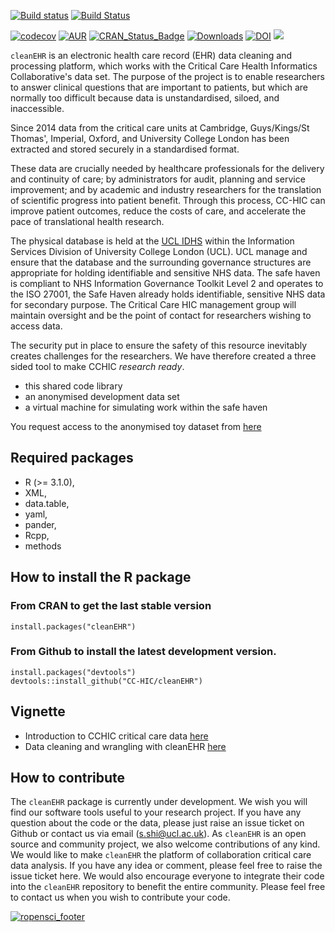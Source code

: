 [![Build status](https://ci.appveyor.com/api/projects/status/e8f7kur9d21jmsks?svg=true)](https://ci.appveyor.com/project/sinanshi/cleanEHR)
[![Build Status](https://travis-ci.org/CC-HIC/cleanEHR.svg?branch=master)](https://travis-ci.org/CC-HIC/cleanEHR)


[![codecov](https://codecov.io/gh/ropensci/cleanEHR/branch/master/graph/badge.svg)](https://codecov.io/gh/ropensci/cleanEHR)
[![AUR](https://img.shields.io/aur/license/yaourt.svg)]()
[![CRAN\_Status\_Badge](http://www.r-pkg.org/badges/version/cleanEHR)](https://cran.r-project.org/package=cleanEHR)
[![Downloads](http://cranlogs.r-pkg.org/badges/cleanEHR?color=brightgreen)](http://www.r-pkg.org/pkg/cleanEHR)
[![DOI](https://zenodo.org/badge/50511003.svg)](https://zenodo.org/badge/latestdoi/50511003)
[![](https://badges.ropensci.org/145_status.svg)](https://github.com/ropensci/onboarding/issues/102)


`cleanEHR` is an electronic health care record (EHR) data cleaning and
processing platform, which works with the Critical Care Health Informatics
Collaborative's data set. The purpose of the project is to enable researchers
to answer clinical questions that are important to patients, but which are
normally too difficult because data is unstandardised, siloed, and
inaccessible. 

Since 2014 data from the critical care units at Cambridge, Guys/Kings/St
Thomas', Imperial, Oxford, and University College London has been extracted and
stored securely in a standardised format. 

These data are crucially needed by healthcare professionals for the delivery
and continuity of care; by administrators for audit, planning and service
improvement; and by academic and industry researchers for the translation of
scientific progress into patient benefit. Through this process, CC-HIC can
improve patient outcomes, reduce the costs of care, and accelerate the pace of
translational health research. 

The physical database is held at the [UCL
IDHS](http://www.ucl.ac.uk/isd/itforslms/services/handling-sens-data/tech-soln)
within the Information Services Division of University College London (UCL).
UCL manage and ensure that the database and the surrounding governance
structures are appropriate for holding identifiable and sensitive NHS data. The
safe haven is compliant to NHS Information Governance Toolkit Level 2 and
operates to the ISO 27001, the Safe Haven already holds identifiable, sensitive
NHS data for secondary purpose. The Critical Care HIC management group will
maintain oversight and be the point of contact for researchers wishing to
access data.

The security put in place to ensure the safety of this resource inevitably
creates challenges for the researchers. We have therefore created a three sided
tool to make CCHIC _research ready_.

- this shared code library
- an anonymised development data set 
- a virtual machine for simulating work within the safe haven

You request access to the anonymised toy dataset from
[here](https://form.jotformeu.com/drstevok/cchic-end-user-license---cleanEHR)

## Required packages
* R (>= 3.1.0),
* XML,
* data.table,
* yaml,
* pander,
* Rcpp,
* methods


## How to install the R package
### From CRAN to get the last stable version

```
install.packages("cleanEHR")
```

### From Github to install the latest development version.
```
install.packages("devtools")
devtools::install_github("CC-HIC/cleanEHR")
```
## Vignette

* Introduction to CCHIC critical care data [here](https://cc-hic.github.io/cleanEHR/cchic_overview.html)
* Data cleaning and wrangling with cleanEHR [here](https://cc-hic.github.io/cleanEHR/data_clean.html)


## How to contribute
The `cleanEHR` package is currently under development. We wish you will find our
software tools useful to your research project. If you have any question about
the code or the data, please just raise an issue ticket on Github or contact 
us via email (s.shi@ucl.ac.uk). As `cleanEHR` is an open source and community
project, we also welcome contributions of any kind. We would like to make
`cleanEHR` the platform of collaboration critical care data analysis. If you
have any idea or comment, please feel free to raise the issue ticket here. We
would also encourage everyone to integrate their code into the `cleanEHR`
repository to benefit the entire community. Please feel free to contact us when
you wish to contribute your code.


[![ropensci_footer](https://ropensci.org/public_images/ropensci_footer.png)](https://ropensci.org)

